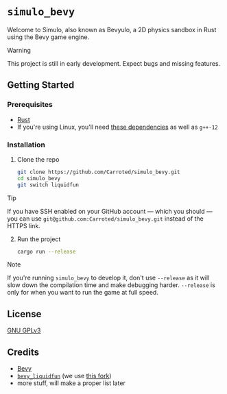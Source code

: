 # `simulo_bevy`

Welcome to Simulo, also known as Bevyulo, a 2D physics sandbox in Rust using the Bevy game engine.

> [!WARNING]
> This project is still in early development. Expect bugs and missing features.

## Getting Started

### Prerequisites

- [Rust](https://rustup.rs/)
- If you're using Linux, you'll need [these dependencies](https://github.com/bevyengine/bevy/blob/main/docs/linux_dependencies.md) as well as `g++-12`

### Installation

1. Clone the repo

   ```sh
   git clone https://github.com/Carroted/simulo_bevy.git
   cd simulo_bevy
   git switch liquidfun
   ```

> [!TIP]
> If you have SSH enabled on your GitHub account &mdash; which you should &mdash; you can use `git@github.com:Carroted/simulo_bevy.git` instead of the HTTPS link.

2. Run the project

   ```sh
   cargo run --release
   ```

> [!NOTE]
> If you're running `simulo_bevy` to develop it, don't use `--release` as it will slow down the compilation time and make debugging harder. `--release` is only for when you want to run the game at full speed.

## License

[GNU GPLv3](https://choosealicense.com/licenses/gpl-3.0/)

## Credits

- [Bevy](https://bevyengine.org/)
- [`bevy_liquidfun`](https://github.com/mmatvein/bevy_liquidfun) (we use [this fork](https://github.com/Carroted/bevy_liquidfun))
- more stuff, will make a proper list later
